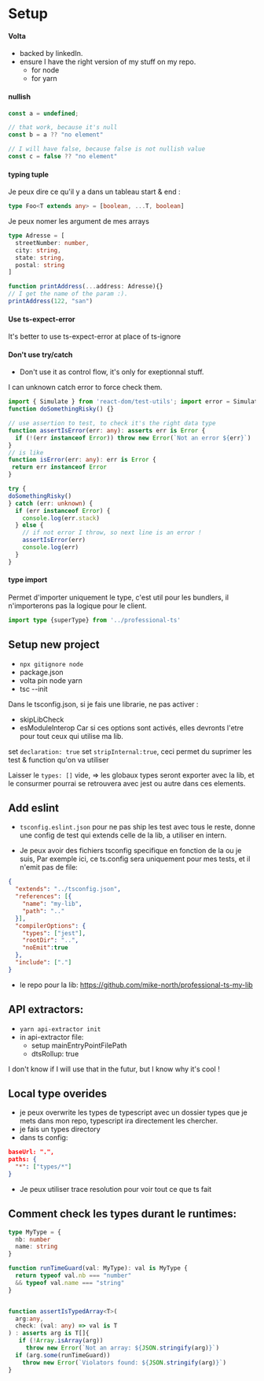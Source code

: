 # Setup

#### Volta
- backed by linkedIn.
- ensure I have the right version of my stuff on my repo.
  - for node
  - for yarn

#### nullish
```typescript
const a = undefined;

// that work, because it's null
const b = a ?? "no element"

// I will have false, because false is not nullish value
const c = false ?? "no element"
```

#### typing tuple
Je peux dire ce qu'il y a dans un tableau start & end :
```typescript
type Foo<T extends any> = [boolean, ...T, boolean]
````

Je peux nomer les argument de mes arrays
```typescript
type Adresse = [
  streetNumber: number,
  city: string,
  state: string,
  postal: string
] 

function printAddress(...address: Adresse){}
// I get the name of the param :).
printAddress(122, "san")
```

#### Use ts-expect-error
It's better to use ts-expect-error at place of ts-ignore

#### Don't use try/catch
- Don't use it as control flow, it's only for exeptionnal stuff.


I can unknown catch error to force check them.
```typescript
import { Simulate } from 'react-dom/test-utils'; import error = Simulate.error; 
function doSomethingRisky() {}

// use assertion to test, to check it's the right data type
function assertIsError(err: any): asserts err is Error {
  if (!(err instanceof Error)) throw new Error(`Not an error ${err}`)
}
// is like
function isError(err: any): err is Error {
 return err instanceof Error
}

try {
doSomethingRisky()
} catch (err: unknown) {
  if (err instanceof Error) {
    console.log(err.stack)
  } else {
    // if not error I throw, so next line is an error !
    assertIsError(err)
    console.log(err)
  }
}
````
#### type import
Permet d'importer uniquement le type, c'est util pour les bundlers,
il n'importerons pas la logique pour le client.
```typescript
import type {superType} from '../professional-ts'
````

## Setup new project
- `npx gitignore node`
- package.json
- volta pin node yarn
- tsc --init

Dans le tsconfig.json, si je fais une librarie, ne pas activer :
- skipLibCheck
- esModuleInterop
Car si ces options sont activés, elles devronts l'etre pour tout ceux qui
utilise ma lib.

set `declaration: true`
set `stripInternal:true`, ceci permet du suprimer les test & function qu'on
va utiliser

Laisser le `types: []` vide, => les globaux types seront exporter avec la lib,
et le consurmer pourrai se retrouvera avec jest ou autre dans ces elements.

## Add eslint
- `tsconfig.eslint.json` pour ne pas ship les test avec tous le reste, donne
  une config de test qui extends celle de la lib, a utiliser en intern.

- Je peux avoir des fichiers tsconfig specifique en fonction de la ou je suis,
Par exemple ici, ce ts.config sera uniquement pour mes tests,
et il n'emit pas de file:
```json
{
  "extends": "../tsconfig.json",
  "references": [{
    "name": "my-lib",
    "path": ".."
  }],
  "compilerOptions": {
    "types": ["jest"],
    "rootDir": "..",
    "noEmit":true
  },
  "include": ["."]
}
````
- le repo pour la lib:
https://github.com/mike-north/professional-ts-my-lib

## API extractors:
- `yarn api-extractor init`
- in api-extractor file:
  - setup mainEntryPointFilePath
  - dtsRollup: true

I don't know if I will use that in the futur, but I know why it's cool !

## Local type overides
- je peux overwrite les types de typescript avec un dossier types que je mets
dans mon repo, typescript ira directement les chercher.
- je fais un types directory
- dans ts config:
```json
baseUrl: ".",
paths: {
  "*": ["types/*"]
}
```
- Je peux utiliser trace resolution pour voir tout ce que ts fait

## Comment check les types durant le runtimes:
```typescript
type MyType = {
  nb: number
  name: string
}

function runTimeGuard(val: MyType): val is MyType {
  return typeof val.nb === "number" 
  && typeof val.name === "string"
}


function assertIsTypedArray<T>(
  arg:any,
  check: (val: any) => val is T
) : asserts arg is T[]{
   if (!Array.isArray(arg)) 
     throw new Error(`Not an array: ${JSON.stringify(arg)}`)
  if (arg.some(runTimeGuard)) 
    throw new Error(`Violators found: ${JSON.stringify(arg)}`)
}
````



































